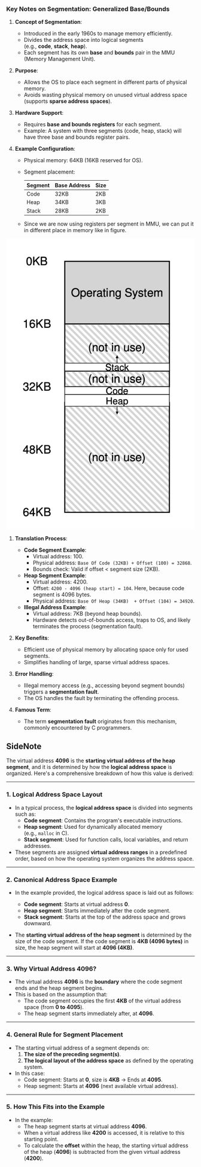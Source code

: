 ### Key Notes on Segmentation: Generalized Base/Bounds

1. **Concept of Segmentation**:
    
    - Introduced in the early 1960s to manage memory efficiently.
    - Divides the address space into logical segments (e.g., **code**, **stack**, **heap**).
    - Each segment has its own **base** and **bounds** pair in the MMU (Memory Management Unit).
2. **Purpose**:
    
    - Allows the OS to place each segment in different parts of physical memory.
    - Avoids wasting physical memory on unused virtual address space (supports **sparse address spaces**).
3. **Hardware Support**:
    
    - Requires **base and bounds registers** for each segment.
    - Example: A system with three segments (code, heap, stack) will have three base and bounds register pairs.
4. **Example Configuration**:
    
    - Physical memory: 64KB (16KB reserved for OS).
    - Segment placement:
        
        |Segment|Base Address|Size|
        |---|---|---|
        |Code|32KB|2KB|
        |Heap|34KB|3KB|
        |Stack|28KB|2KB|
	- Since we are now using registers per segment in MMU, we can put it in different place in memory like in figure.

![alt](chapter-16-1.png)
1. **Translation Process**:
    
    - **Code Segment Example**:
        - Virtual address: 100.
        - Physical address: `Base Of Code (32KB) + Offset (100) = 32868`.
        - Bounds check: Valid if offset < segment size (2KB).
    - **Heap Segment Example**:
        - Virtual address: 4200.
        - Offset: `4200 - 4096 (heap start) = 104`. Here, because code segment is 4096 bytes.
        - Physical address: `Base Of Heap (34KB)  + Offset (104) = 34920`.
    - **Illegal Address Example**:
        - Virtual address: 7KB (beyond heap bounds).
        - Hardware detects out-of-bounds access, traps to OS, and likely terminates the process (segmentation fault).
2. **Key Benefits**:
    
    - Efficient use of physical memory by allocating space only for used segments.
    - Simplifies handling of large, sparse virtual address spaces.
3. **Error Handling**:
    
    - Illegal memory access (e.g., accessing beyond segment bounds) triggers a **segmentation fault**.
    - The OS handles the fault by terminating the offending process.
4. **Famous Term**:
    
    - The term **segmentation fault** originates from this mechanism, commonly encountered by C programmers.


## SideNote
The virtual address **4096** is the **starting virtual address of the heap segment**, and it is determined by how the **logical address space** is organized. Here's a comprehensive breakdown of how this value is derived:

---

### 1. **Logical Address Space Layout**

- In a typical process, the **logical address space** is divided into segments such as:
    - **Code segment**: Contains the program's executable instructions.
    - **Heap segment**: Used for dynamically allocated memory (e.g., `malloc` in C).
    - **Stack segment**: Used for function calls, local variables, and return addresses.
- These segments are assigned **virtual address ranges** in a predefined order, based on how the operating system organizes the address space.

---

### 2. **Canonical Address Space Example**

- In the example provided, the logical address space is laid out as follows:
    
    - **Code segment**: Starts at virtual address **0**.
    - **Heap segment**: Starts immediately after the code segment.
    - **Stack segment**: Starts at the top of the address space and grows downward.
- The **starting virtual address of the heap segment** is determined by the size of the code segment. If the code segment is **4KB (4096 bytes)** in size, the heap segment will start at **4096 (4KB)**.
    

---

### 3. **Why Virtual Address 4096?**

- The virtual address **4096** is the **boundary** where the code segment ends and the heap segment begins.
- This is based on the assumption that:
    - The code segment occupies the first **4KB** of the virtual address space (from **0 to 4095**).
    - The heap segment starts immediately after, at **4096**.

---

### 4. **General Rule for Segment Placement**

- The starting virtual address of a segment depends on:
    1. **The size of the preceding segment(s)**.
    2. **The logical layout of the address space** as defined by the operating system.
- In this case:
    - Code segment: Starts at **0**, size is **4KB** → Ends at **4095**.
    - Heap segment: Starts at **4096** (next available virtual address).

---

### 5. **How This Fits into the Example**

- In the example:
    - The heap segment starts at virtual address **4096**.
    - When a virtual address like **4200** is accessed, it is relative to this starting point.
    - To calculate the **offset** within the heap, the starting virtual address of the heap (**4096**) is subtracted from the given virtual address (**4200**).
